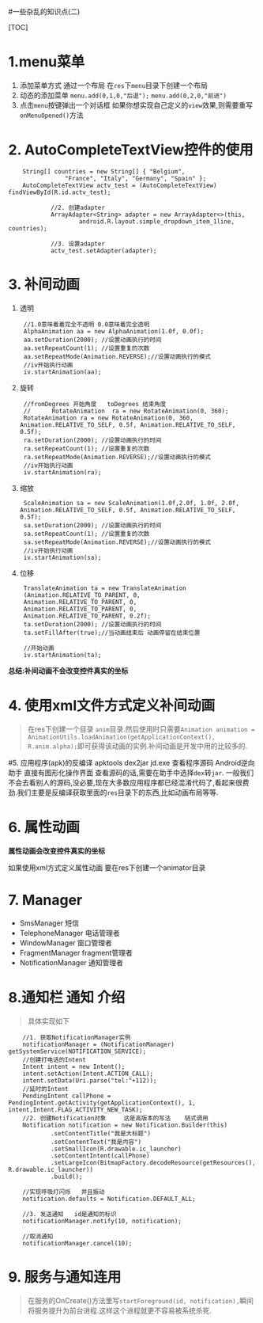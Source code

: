 #一些杂乱的知识点(二)

[TOC]

# 1.menu菜单
1. 添加菜单方式  通过一个布局  在`res`下`menu`目录下创建一个布局
2. 动态的添加菜单
`menu.add(0,1,0,"后退");`
`menu.add(0,2,0,"前进")`
3. 点击`menu`按键弹出一个对话框   如果你想实现自己定义的`view`效果,则需要重写`onMenuOpened()`方法

# 2. AutoCompleteTextView控件的使用

		String[] countries = new String[] { "Belgium",
					"France", "Italy", "Germany", "Spain" };
		AutoCompleteTextView actv_test = (AutoCompleteTextView) findViewById(R.id.actv_test);
		
				//2. 创建adapter
				ArrayAdapter<String> adapter = new ArrayAdapter<>(this,
						android.R.layout.simple_dropdown_item_1line, countries);
				
				//3. 设置adapter
				actv_test.setAdapter(adapter);

# 3. 补间动画
1. 透明

		//1.0意味着着完全不透明 0.0意味着完全透明
		AlphaAnimation aa = new AlphaAnimation(1.0f, 0.0f);
		aa.setDuration(2000); //设置动画执行的时间
		aa.setRepeatCount(1); //设置重复的次数
		aa.setRepeatMode(Animation.REVERSE);//设置动画执行的模式
		//iv开始执行动画 
		iv.startAnimation(aa);
2. 旋转

		//fromDegrees 开始角度   toDegrees 结束角度
		//		RotateAnimation  ra = new RotateAnimation(0, 360);	
		RotateAnimation ra = new RotateAnimation(0, 360, Animation.RELATIVE_TO_SELF, 0.5f, Animation.RELATIVE_TO_SELF, 0.5f);
		ra.setDuration(2000); //设置动画执行的时间
		ra.setRepeatCount(1); //设置重复的次数
		ra.setRepeatMode(Animation.REVERSE);//设置动画执行的模式
		//iv开始执行动画 
		iv.startAnimation(ra);
3. 缩放

		ScaleAnimation sa = new ScaleAnimation(1.0f,2.0f, 1.0f, 2.0f, Animation.RELATIVE_TO_SELF, 0.5f, Animation.RELATIVE_TO_SELF, 0.5f);
		sa.setDuration(2000); //设置动画执行的时间
		sa.setRepeatCount(1); //设置重复的次数
		sa.setRepeatMode(Animation.REVERSE);//设置动画执行的模式
		//iv开始执行动画 
		iv.startAnimation(sa);
4. 位移

		TranslateAnimation ta = new TranslateAnimation
		(Animation.RELATIVE_TO_PARENT, 0, 
		Animation.RELATIVE_TO_PARENT, 0, 
		Animation.RELATIVE_TO_PARENT, 0, 
		Animation.RELATIVE_TO_PARENT, 0.2f);
		ta.setDuration(2000); //设置动画执行的时间
		ta.setFillAfter(true);//当动画结束后 动画停留在结束位置
		
		//开始动画
		iv.startAnimation(ta);

**总结:补间动画不会改变控件真实的坐标**

# 4. 使用xml文件方式定义补间动画
>在res下创建一个目录  `anim`目录.然后使用时只需要`Animation animation = AnimationUtils.loadAnimation(getApplicationContext(), R.anim.alpha);`即可获得该动画的实例.补间动画是开发中用的比较多的.

#5. 应用程序(apk)的反编译
	apktools 
	dex2jar  jd.exe 查看程序源码
Android逆向助手 直接有图形化操作界面    查看源码的话,需要在助手中选择`dex`转`jar`.
一般我们不会去看别人的源码,没必要,现在大多数应用程序都已经混淆代码了,看起来很费劲.我们主要是反编译获取里面的`res`目录下的东西,比如动画布局等等.

# 6. 属性动画

**属性动画会改变控件真实的坐标**

如果使用xml方式定义属性动画 要在res下创建一个animator目录

# 7. Manager
- SmsManager 短信
- TelephoneManager 电话管理者
- WindowManager 窗口管理者
- FragmentManager fragment管理者
- NotificationManager  通知管理者

# 8.通知栏 通知 介绍
>具体实现如下

		//1. 获取NotificationManager实例
		notificationManager = (NotificationManager) getSystemService(NOTIFICATION_SERVICE);
		//创建打电话的Intent
		Intent intent = new Intent();
		intent.setAction(Intent.ACTION_CALL);
		intent.setData(Uri.parse("tel:"+112));
		//延时的Intent
		PendingIntent callPhone = PendingIntent.getActivity(getApplicationContext(), 1, intent,Intent.FLAG_ACTIVITY_NEW_TASK);
		//2. 创建Notification对象     这是高版本的写法    链式调用
		Notification notification = new Notification.Builder(this)
				.setContentTitle("我是大标题")
				.setContentText("我是内容")
				.setSmallIcon(R.drawable.ic_launcher)
				.setContentIntent(callPhone)
				.setLargeIcon(BitmapFactory.decodeResource(getResources(), R.drawable.ic_launcher))
				.build();
		
		//实现呼吸灯闪烁   并且振动
		notification.defaults = Notification.DEFAULT_ALL;

		//3. 发送通知   id是通知的标识
		notificationManager.notify(10, notification);

		//取消通知
		notificationManager.cancel(10);

# 9. 服务与通知连用
>在服务的OnCreate()方法里写`startForeground(id, notification),`瞬间将服务提升为前台进程.这样这个进程就更不容易被系统杀死.
